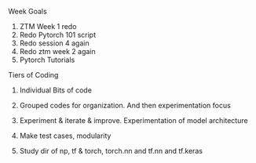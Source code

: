 Week Goals

1. ZTM Week 1 redo
2. Redo Pytorch 101 script
3. Redo session 4 again
4. Redo ztm week 2 again
5. Pytorch Tutorials

Tiers of Coding
1. Individual Bits of code
2. Grouped codes for organization. And then experimentation focus
3. Experiment & iterate & improve. Experimentation of model architecture
4. Make test cases, modularity

1. Study dir of np, tf & torch, torch.nn and tf.nn and tf.keras